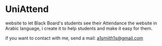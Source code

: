 # UniAttend

website to let Black Board's students see their Attendance
the website in Arabic language,
i create it to help students and make it easy for them.

if you want to contact with me, send a mail: a1smiith1s@gmail.com
